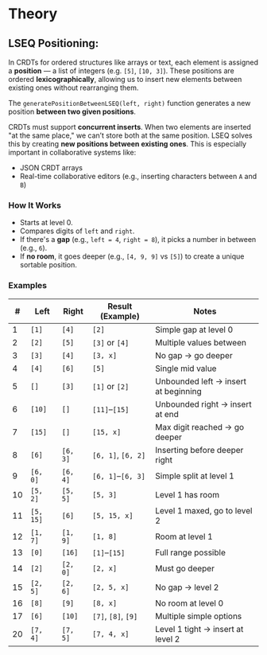 # Theory
## LSEQ Positioning: 
In CRDTs for ordered structures like arrays or text, each element is assigned a **position** — a list of integers (e.g. `[5]`, `[10, 3]`). These positions are ordered **lexicographically**, allowing us to insert new elements between existing ones without rearranging them.

The `generatePositionBetweenLSEQ(left, right)` function generates a new position **between two given positions**.

CRDTs must support **concurrent inserts**. When two elements are inserted "at the same place," we can’t store both at the same position. LSEQ solves this by creating **new positions between existing ones**.
This is especially important in collaborative systems like:
- JSON CRDT arrays
- Real-time collaborative editors (e.g., inserting characters between `A` and `B`)

### How It Works
- Starts at level 0.
- Compares digits of `left` and `right`.
- If there's a **gap** (e.g., `left = 4`, `right = 8`), it picks a number in between (e.g., `6`).
- If **no room**, it goes deeper (e.g., `[4, 9, 9]` vs `[5]`) to create a unique sortable position.

### Examples

| #  | Left        | Right       | Result (Example)    | Notes                                    |
|----|-------------|-------------|---------------------|------------------------------------------|
| 1  | `[1]`       | `[4]`       | `[2]`               | Simple gap at level 0                    |
| 2  | `[2]`       | `[5]`       | `[3]` or `[4]`      | Multiple values between                  |
| 3  | `[3]`       | `[4]`       | `[3, x]`            | No gap → go deeper                       |
| 4  | `[4]`       | `[6]`       | `[5]`               | Single mid value                         | 
| 5  | `[]`        | `[3]`       | `[1]` or `[2]`      | Unbounded left → insert at beginning     |
| 6  | `[10]`      | `[]`        | `[11]`–`[15]`       | Unbounded right → insert at end          |
| 7  | `[15]`      | `[]`        | `[15, x]`           | Max digit reached → go deeper            |
| 8  | `[6]`       | `[6, 3]`    | `[6, 1]`, `[6, 2]`  | Inserting before deeper right            |
| 9  | `[6, 0]`    | `[6, 4]`    | `[6, 1]`–`[6, 3]`   | Simple split at level 1                  |
| 10 | `[5, 2]`    | `[5, 5]`    | `[5, 3]`            | Level 1 has room                         |
| 11 | `[5, 15]`   | `[6]`       | `[5, 15, x]`        | Level 1 maxed, go to level 2             |
| 12 | `[1, 7]`    | `[1, 9]`    | `[1, 8]`            | Room at level 1                          |
| 13 | `[0]`       | `[16]`      | `[1]`–`[15]`        | Full range possible                      |
| 14 | `[2]`       | `[2, 0]`    | `[2, x]`            | Must go deeper                           |
| 15 | `[2, 5]`    | `[2, 6]`    | `[2, 5, x]`         | No gap → level 2                         |
| 16 | `[8]`       | `[9]`       | `[8, x]`            | No room at level 0                       |
| 17 | `[6]`       | `[10]`      | `[7]`, `[8]`, `[9]` | Multiple simple options                  |
| 20 | `[7, 4]`    | `[7, 5]`    | `[7, 4, x]`         | Level 1 tight → insert at level 2        |

